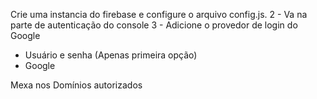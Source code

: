 Crie uma instancia do firebase e configure o arquivo config.js.
2 - Va na parte de autenticação do console
3 - Adicione o provedor de login do Google
  - Usuário e senha (Apenas primeira opção)
  - Google

Mexa nos Domínios autorizados